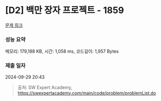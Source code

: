 # [D2] 백만 장자 프로젝트 - 1859 

[문제 링크](https://swexpertacademy.com/main/code/problem/problemDetail.do?contestProbId=AV5LrsUaDxcDFAXc) 

### 성능 요약

메모리: 179,188 KB, 시간: 1,058 ms, 코드길이: 1,957 Bytes

### 제출 일자

2024-09-29 20:43



> 출처: SW Expert Academy, https://swexpertacademy.com/main/code/problem/problemList.do